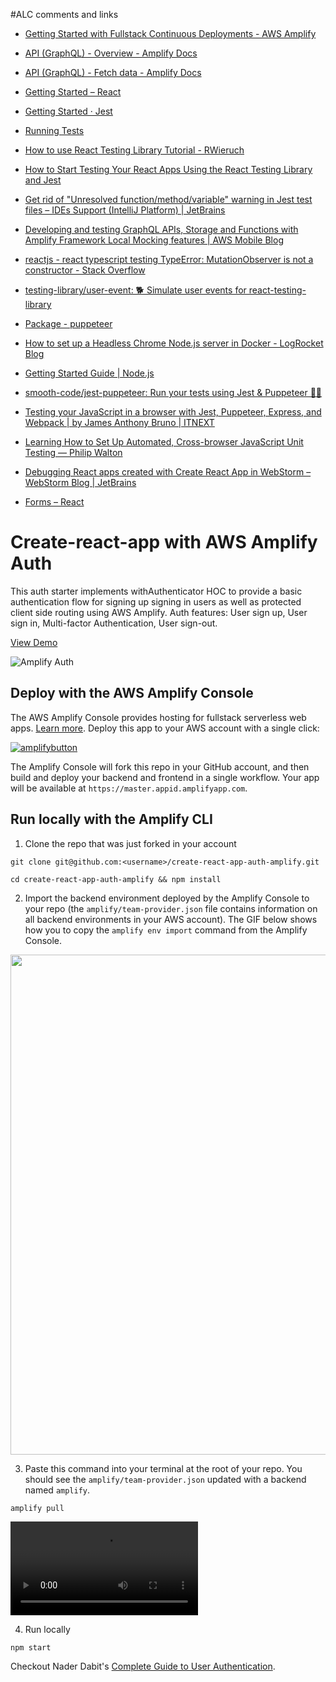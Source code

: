 #ALC comments and links
- [Getting Started with Fullstack Continuous Deployments \- AWS Amplify](https://docs.aws.amazon.com/amplify/latest/userguide/deploy-backend.html)
- [API \(GraphQL\) \- Overview \- Amplify Docs](https://docs.amplify.aws/cli/graphql-transformer/overview)
- [API \(GraphQL\) \- Fetch data \- Amplify Docs](https://docs.amplify.aws/lib/graphqlapi/query-data/q/platform/js#using-aws-appsync-sdk)
- [Getting Started – React](https://reactjs.org/docs/getting-started.html)
- [Getting Started · Jest](https://jestjs.io/docs/en/getting-started)
- [Running Tests](https://create-react-app.dev/docs/running-tests/)
- [How to use React Testing Library Tutorial \- RWieruch](https://www.robinwieruch.de/react-testing-library)
- [How to Start Testing Your React Apps Using the React Testing Library and Jest](https://www.freecodecamp.org/news/8-simple-steps-to-start-testing-react-apps-using-react-testing-library-and-jest/)
- [Get rid of "Unresolved function/method/variable" warning in Jest test files – IDEs Support \(IntelliJ Platform\) \| JetBrains](https://intellij-support.jetbrains.com/hc/en-us/community/posts/115000357324-Get-rid-of-Unresolved-function-method-variable-warning-in-Jest-test-files)
- [Developing and testing GraphQL APIs, Storage and Functions with Amplify Framework Local Mocking features \| AWS Mobile Blog](https://aws.amazon.com/blogs/mobile/amplify-framework-local-mocking/)
- [reactjs \- react typescript testing TypeError: MutationObserver is not a constructor \- Stack Overflow](https://stackoverflow.com/questions/61036156/react-typescript-testing-typeerror-mutationobserver-is-not-a-constructor)
- [testing\-library/user\-event: 🐕 Simulate user events for react\-testing\-library](https://github.com/testing-library/user-event)

- [Package \- puppeteer](https://developer.aliyun.com/mirror/npm/package/puppeteer)
- [How to set up a Headless Chrome Node\.js server in Docker \- LogRocket Blog](https://blog.logrocket.com/how-to-set-up-a-headless-chrome-node-js-server-in-docker/)
- [Getting Started Guide \| Node\.js](https://nodejs.org/en/docs/guides/getting-started-guide/)
- [smooth\-code/jest\-puppeteer: Run your tests using Jest & Puppeteer 🎪✨](https://github.com/smooth-code/jest-puppeteer)
- [Testing your JavaScript in a browser with Jest, Puppeteer, Express, and Webpack \| by James Anthony Bruno \| ITNEXT](https://itnext.io/testing-your-javascript-in-a-browser-with-jest-puppeteer-express-and-webpack-c998a37ef887)
- [Learning How to Set Up Automated, Cross\-browser JavaScript Unit Testing — Philip Walton](https://philipwalton.com/articles/learning-how-to-set-up-automated-cross-browser-javascript-unit-testing/)

- [Debugging React apps created with Create React App in WebStorm – WebStorm Blog \| JetBrains](https://blog.jetbrains.com/webstorm/2017/01/debugging-react-apps/?gclid=CjwKCAjww5r8BRB6EiwArcckC3u4EYW5xZ3wNRbX3aM0SCYIxr3K-baENrwUuIIUMjdLbwzzbFutoBoCmNoQAvD_BwE&gclsrc=aw.ds)
- [Forms – React](https://reactjs.org/docs/forms.html)

# Create-react-app with AWS Amplify Auth 

This auth starter implements withAuthenticator HOC to provide a basic authentication flow for signing up signing in users as well as protected client side routing using AWS Amplify. Auth features: User sign up, User sign in, Multi-factor Authentication, User sign-out.

[View Demo](https://master.d2ka7y7551sk8n.amplifyapp.com/)

![Amplify Auth](src/images/auth.gif)

## Deploy with the AWS Amplify Console

The AWS Amplify Console provides hosting for fullstack serverless web apps. [Learn more](https://console.amplify.aws). Deploy this app to your AWS account with a single click:

[![amplifybutton](https://oneclick.amplifyapp.com/button.svg)](https://console.aws.amazon.com/amplify/home#/deploy?repo=https://github.com/aws-samples/create-react-app-auth-amplify)

The Amplify Console will fork this repo in your GitHub account, and then build and deploy your backend and frontend in a single workflow. Your app will be available at `https://master.appid.amplifyapp.com`.

## Run locally with the Amplify CLI

1. Clone the repo that was just forked in your account

  ```
  git clone git@github.com:<username>/create-react-app-auth-amplify.git

  cd create-react-app-auth-amplify && npm install
  ```

2. Import the backend environment deployed by the Amplify Console to your repo (the `amplify/team-provider.json` file contains information on all backend environments in your AWS account). The GIF below shows how you to copy the `amplify env import` command from the Amplify Console. 

<img src="https://github.com/aws-samples/create-react-app-auth-amplify/blob/master/src/images/import-backend.gif" width="800"/>

3. Paste this command into your terminal at the root of your repo. You should see the `amplify/team-provider.json` updated with a backend named `amplify`.

  ```
  amplify pull
  ```

![img](src/images/amplify-pull.mov)

4. Run locally

  ```
  npm start
  ```

Checkout Nader Dabit's [Complete Guide to User Authentication](https://dev.to/dabit3/the-complete-guide-to-user-authentication-with-the-amplify-framework-2inh).
